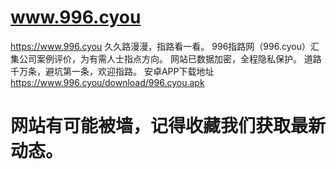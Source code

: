 # www.996.cyou
https://www.996.cyou
久久路漫漫，指路看一看。 996指路网（996.cyou）汇集公司案例评价，为有需人士指点方向。 网站已数据加密，全程隐私保护。 道路千万条，避坑第一条，欢迎指路。
安卓APP下载地址 https://www.996.cyou/download/996.cyou.apk
# 网站有可能被墙，记得收藏我们获取最新动态。
